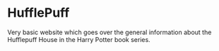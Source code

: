 # HufflePuff

Very basic website which goes over the general information about the Hufflepuff House in the Harry Potter book series.
